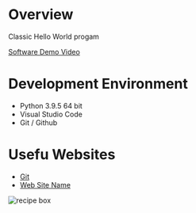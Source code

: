 # Overview

Classic Hello World progam

[Software Demo Video](url)

# Development Environment

* Python 3.9.5 64 bit
* Visual Studio Code
* Git / Github

# Usefu Websites

* [Git](url)
* [Web Site Name](url)

![recipe box](file)